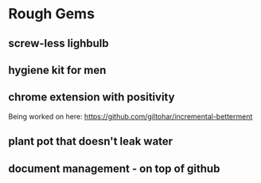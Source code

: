 # Rough Gems #

## screw-less lighbulb ##

## hygiene kit for men ##
 
## chrome extension with positivity ##

Being worked on here: https://github.com/giltohar/incremental-betterment

## plant pot that doesn't leak water ##

## document management - on top of github ##
